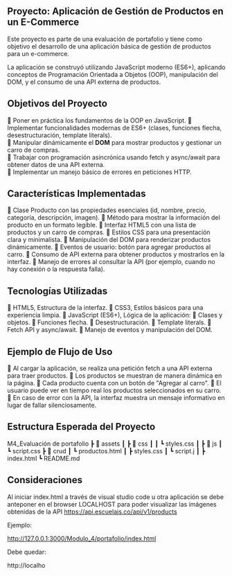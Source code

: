 ## Proyecto: Aplicación de Gestión de Productos en un E-Commerce

Este proyecto es parte de una evaluación de portafolio y tiene como objetivo el desarrollo de una aplicación básica de gestión de productos para un e-commerce. 

La aplicación se construyó utilizando JavaScript moderno (ES6+), aplicando conceptos de Programación Orientada a Objetos (OOP), manipulación del DOM, y el consumo de una API externa de productos.  

## Objetivos del Proyecto

	Poner en práctica los fundamentos de la OOP en JavaScript.
	Implementar funcionalidades modernas de ES6+ (clases, funciones flecha, desestructuración, template literals).  
	Manipular dinámicamente el **DOM** para mostrar productos y gestionar un carro de compras.  
	Trabajar con programación asincrónica usando fetch y async/await para obtener datos de una API externa.  
	Implementar un manejo básico de errores en peticiones HTTP.  


## Características Implementadas

	Clase Producto con las propiedades esenciales (id, nombre, precio, categoría, descripción, imagen). 
	Método para mostrar la información del producto en un formato legible. 
	Interfaz HTML5 con una lista de productos y un carro de compras.
	Estilos CSS para una presentación clara y minimalista. 
	Manipulación del DOM para renderizar productos dinámicamente.
	Eventos de usuario: botón para agregar productos al carro.
	Consumo de API externa para obtener productos y mostrarlos en la interfaz. 
	Manejo de errores al consultar la API (por ejemplo, cuando no hay conexión o la respuesta falla).  


## Tecnologías Utilizadas

	HTML5, Estructura de la interfaz.
	CSS3, Estilos básicos para una experiencia limpia.
	JavaScript (ES6+), Lógica de la aplicación:
	Clases y objetos.
	Funciones flecha.
	Desestructuración.
	Template literals.
	Fetch API y async/await.
	Manejo de eventos y manipulación del DOM.


## Ejemplo de Flujo de Uso

	Al cargar la aplicación, se realiza una petición fetch a una API externa para traer productos.
	Los productos se muestran de manera dinámica en la página.
	Cada producto cuenta con un botón de "Agregar al carro".
	El usuario puede ver en tiempo real los productos seleccionados en su carro.
	En caso de error con la API, la interfaz muestra un mensaje informativo en lugar de fallar silenciosamente.


## Estructura Esperada del Proyecto

M4_Evaluación de portafolio
 ┣ 📂 assets
 ┃        ┣ 📂 css
 ┃        ┃ ┗ styles.css
 ┃        ┣ 📂 js
 ┃             ┗ script.css
 ┣ 📂 crud
 ┃ ┗ productos.html
 ┃ ┣ styles.css
 ┃ ┗ script.j
 ┃
 ┣ index.html
 ┗ README.md


## Consideraciones
Al iniciar index.html  a través de visual studio code u otra aplicación se debe anteponer en el browser LOCALHOST para poder visualizar las imágenes obtenidas de la API https://api.escuelajs.co/api/v1/products

Ejemplo: 

http://127.0.0.1:3000/Modulo_4/portafolio/index.html

Debe quedar:

http://localho
